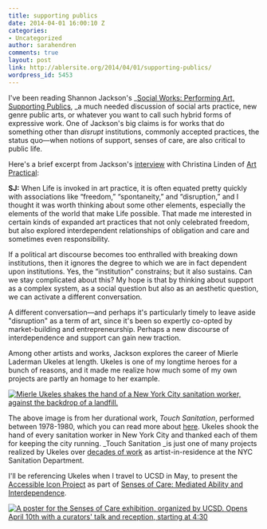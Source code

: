 ```yaml
---
title: supporting publics
date: 2014-04-01 16:00:10 Z
categories:
- Uncategorized
author: sarahendren
comments: true
layout: post
link: http://ablersite.org/2014/04/01/supporting-publics/
wordpress_id: 5453
---
```


I've been reading Shannon Jackson's _[Social Works: Performing Art, Supporting Publics](http://www.amazon.com/Social-Works-Performing-Supporting-Publics/dp/0415486017/ref=sr_1_1?ie=UTF8&qid=1396365313&sr=8-1&keywords=jackson+social+works), _a much needed discussion of social arts practice, new genre public arts, or whatever you want to call such hybrid forms of expressive work. One of Jackson's big claims is for works that do something other than _disrupt_ institutions, commonly accepted practices, the status quo—when notions of support, senses of care, are also critical to public life.

Here's a brief excerpt from Jackson's [interview](http://www.artpractical.com/feature/interview_with_shannon_jackson/) with Christina Linden of [Art Practical](http://www.artpractical.com/feature/interview_with_shannon_jackson/):


**SJ:** When Life is invoked in art practice, it is often equated pretty quickly with associations like “freedom,” “spontaneity,” and “disruption,” and I thought it was worth thinking about some other elements, especially the elements of the world that make Life possible. That made me interested in certain kinds of expanded art practices that not only celebrated freedom, but also explored interdependent relationships of obligation and care and sometimes even responsibility.




If a political art discourse becomes too enthralled with breaking down institutions, then it ignores the degree to which we are in fact dependent upon institutions. Yes, the “institution” constrains; but it also sustains. Can we stay complicated about this? My hope is that by thinking about support as a complex system, as a social question but also as an aesthetic question, we can activate a different conversation.


A different conversation—and perhaps it's particularly timely to leave aside "disruption" as a term of art, since it's been so expertly co-opted by market-building and entrepreneurship. Perhaps a new discourse of interdependence and support can gain new traction.

Among other artists and works, Jackson explores the career of Mierle Laderman Ukeles at length. Ukeles is one of my longtime heroes for a bunch of reasons, and it made me realize how much some of my own projects are partly an homage to her example.

[![Mierle Ukeles shakes the hand of a New York City sanitation worker, against the backdrop of a landfill.](http://ablersite.files.wordpress.com/2014/04/touch-sanitation-01.jpg)](http://ablersite.files.wordpress.com/2014/04/touch-sanitation-01.jpg)

The above image is from her durational work, _Touch Sanitation_, performed between 1978-1980, which you can read more about [here](http://www.feldmangallery.com/pages/artistsrffa/artuke01.html). Ukeles shook the hand of every sanitation worker in New York City and thanked each of them for keeping the city running. _Touch Sanitation _is just one of many projects realized by Ukeles over [decades of work](http://www.feldmangallery.com/pages/artistsrffa/artuke01.html) as artist-in-residence at the NYC Sanitation Department.

I'll be referencing Ukeles when I travel to UCSD in May, to present the [Accessible Icon Project](http://www.accessibleicon.org/) as part of [Senses of Care: Mediated Ability and Interdependence](http://calit2.net/events/index.php).

[![A poster for the Senses of Care exhibition, organized by UCSD. Opens April 10th with a curators' talk and reception, starting at 4:30](http://ablersite.files.wordpress.com/2014/04/senses_posterfr_v1-2.jpg)](http://ablersite.files.wordpress.com/2014/04/senses_posterfr_v1-2.jpg)




